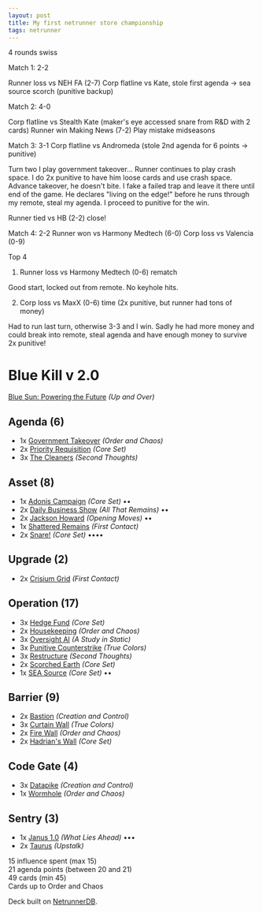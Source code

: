 ```yaml
---
layout: post
title: My first netrunner store championship
tags: netrunner
---
```


4 rounds swiss

Match 1: 2-2

Runner loss vs NEH FA (2-7)
Corp flatline vs Kate, stole first agenda -> sea source scorch (punitive backup)

Match 2: 4-0

Corp flatline vs Stealth Kate (maker's eye accessed snare from R&D with 2 cards)
Runner win Making News (7-2) Play mistake midseasons

Match 3: 3-1
Corp flatline vs Andromeda (stole 2nd agenda for 6 points -> punitive)

Turn two I play government takeover... Runner continues to play crash space. I do 2x punitive to have him loose cards and use crash space. Advance takeover, he doesn't bite. I fake a failed trap and leave it there until end of the game. He declares "living on the edge!" before he runs through my remote, steal my agenda. I proceed to punitive for the win.

Runner tied vs HB (2-2) close!

Match 4: 2-2
Runner won vs Harmony Medtech (6-0)
Corp loss vs Valencia (0-9)


Top 4

1. Runner loss vs Harmony Medtech (0-6) rematch

Good start, locked out from remote. No keyhole hits.

2. Corp loss vs MaxX (0-6) time (2x punitive, but runner had tons of money)

Had to run last turn, otherwise 3-3 and I win.
Sadly he had more money and could break into remote, steal agenda and have enough money to survive 2x punitive!


# Blue Kill v 2.0

[Blue Sun: Powering the Future](http://netrunnerdb.com/en/card/06068) _(Up and Over)_


## Agenda (6)

* 1x [Government Takeover](http://netrunnerdb.com/en/card/07006) _(Order and Chaos)_
* 2x [Priority Requisition](http://netrunnerdb.com/en/card/01106) _(Core Set)_
* 3x [The Cleaners](http://netrunnerdb.com/en/card/04036) _(Second Thoughts)_

## Asset (8)

* 1x [Adonis Campaign](http://netrunnerdb.com/en/card/01056) _(Core Set)_ ••
* 2x [Daily Business Show](http://netrunnerdb.com/en/card/06086) _(All That Remains)_ ••
* 2x [Jackson Howard](http://netrunnerdb.com/en/card/04015) _(Opening Moves)_ ••
* 1x [Shattered Remains](http://netrunnerdb.com/en/card/06050) _(First Contact)_
* 2x [Snare!](http://netrunnerdb.com/en/card/01070) _(Core Set)_ ••••

## Upgrade (2)

* 2x [Crisium Grid](http://netrunnerdb.com/en/card/06048) _(First Contact)_

## Operation (17)

* 3x [Hedge Fund](http://netrunnerdb.com/en/card/01110) _(Core Set)_
* 2x [Housekeeping](http://netrunnerdb.com/en/card/07020) _(Order and Chaos)_
* 3x [Oversight AI](http://netrunnerdb.com/en/card/02079) _(A Study in Static)_
* 3x [Punitive Counterstrike](http://netrunnerdb.com/en/card/04079) _(True Colors)_
* 3x [Restructure](http://netrunnerdb.com/en/card/04040) _(Second Thoughts)_
* 2x [Scorched Earth](http://netrunnerdb.com/en/card/01099) _(Core Set)_
* 1x [SEA Source](http://netrunnerdb.com/en/card/01086) _(Core Set)_ ••

## Barrier (9)

* 2x [Bastion](http://netrunnerdb.com/en/card/03026) _(Creation and Control)_
* 3x [Curtain Wall](http://netrunnerdb.com/en/card/04078) _(True Colors)_
* 2x [Fire Wall](http://netrunnerdb.com/en/card/07018) _(Order and Chaos)_
* 2x [Hadrian's Wall](http://netrunnerdb.com/en/card/01102) _(Core Set)_

## Code Gate (4)

* 3x [Datapike](http://netrunnerdb.com/en/card/03027) _(Creation and Control)_
* 1x [Wormhole](http://netrunnerdb.com/en/card/07013) _(Order and Chaos)_

## Sentry (3)

* 1x [Janus 1.0](http://netrunnerdb.com/en/card/02012) _(What Lies Ahead)_ •••
* 2x [Taurus](http://netrunnerdb.com/en/card/06009) _(Upstalk)_

15 influence spent (max 15)  
21 agenda points (between 20 and 21)  
49 cards (min 45)  
Cards up to Order and Chaos  

Deck built on [NetrunnerDB](http://netrunnerdb.com).

